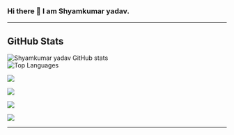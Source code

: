 ### Hi there 👋 I am Shyamkumar yadav.

---  
## GitHub Stats

![Shyamkumar yadav GitHub stats](https://github-readme-stats.vercel.app/api?username=shyamkumaryadav&show_icons=true&private_count=true&theme=flag-india)  
![Top Languages](https://github-readme-stats.vercel.app/api/top-langs?username=shyamkumaryadav&theme=flag-india)

<a href="../../../e-library-management-system-api"><img align="center" src="https://github-readme-stats.vercel.app/api/pin/?username=shyamkumaryadav&repo=e-library-management-system-api&theme=flag-india" /></a>  

<a href="../../../gpacalculatorapp"><img align="center" src="https://github-readme-stats.vercel.app/api/pin/?username=shyamkumaryadav&repo=gpacalculatorapp&theme=flag-india" /></a>  

<a href="../../../E_library"><img align="center" src="https://github-readme-stats.vercel.app/api/pin/?username=shyamkumaryadav&repo=E_library&theme=flag-india" /></a>  

<a href="../../../SeeDjango"><img align="center" src="https://github-readme-stats.vercel.app/api/pin/?username=shyamkumaryadav&repo=SeeDjango&theme=flag-india" /></a>  



---
